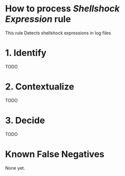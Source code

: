 # How to process *Shellshock Expression* rule
This rule Detects shellshock expressions in log files

# 1. Identify
TODO

# 2. Contextualize
TODO

# 3. Decide
TODO

# Known False Negatives
None yet.
